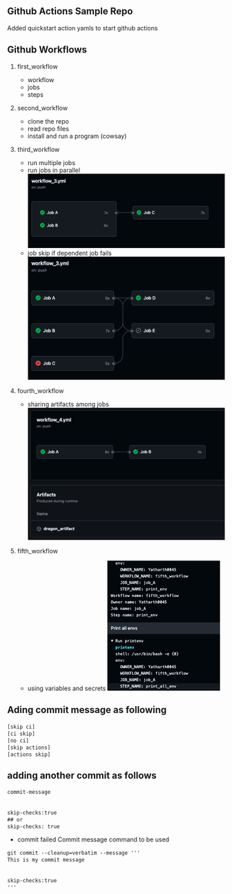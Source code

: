 ## Github Actions Sample Repo

Added quickstart action yamls to start github actions

## Github Workflows

1. first_workflow
    - workflow
    - jobs
    - steps

2. second_workflow
    - clone the repo
    - read repo files
    - install and run a program (cowsay)

3. third_workflow
    - run multiple jobs
    - run jobs in parallel  
    ![jobs parallel and sequential](resources/image1.png)
    - job skip if dependent job fails  
    ![job skip](resources/image2.png)

4. fourth_workflow
    - sharing artifacts among jobs  
    ![storing artifact](resources/image3.png)

5. fifth_workflow
    - using variables and secrets
    ![print envs](resources/image4.png)

## Ading commit message as following
```
[skip ci]
[ci skip]
[no ci]
[skip actions]
[actions skip]
```

## adding another commit as follows
```
commit-message


skip-checks:true
## or
skip-checks: true
```

- commit failed
Commit message command to be used
```
git commit --cleanup=verbatim --message '''
This is my commit message


skip-checks:true
'''
```

